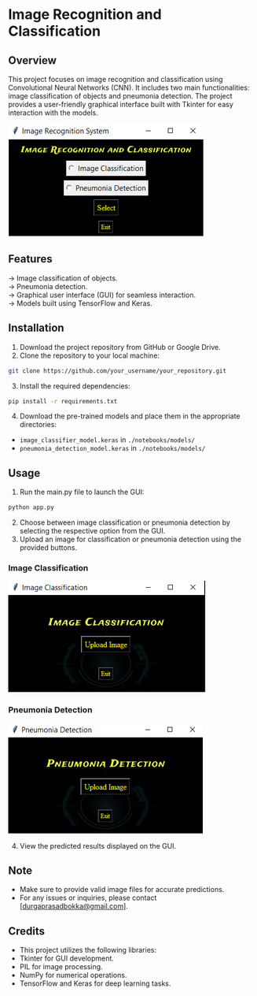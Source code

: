 # Image Recognition and Classification
## Overview
This project focuses on image recognition and classification using Convolutional Neural Networks (CNN). It includes two main functionalities: image classification of objects and pneumonia detection. The project provides a user-friendly graphical interface built with Tkinter for easy interaction with the models.

![GUI Snapshot](./snapshots/root_window.png)

## Features
-> Image classification of objects.<br>
-> Pneumonia detection.<br>
-> Graphical user interface (GUI) for seamless interaction.<br>
-> Models built using TensorFlow and Keras.

## Installation
1. Download the project repository from GitHub or Google Drive.
2. Clone the repository to your local machine:
```bash
git clone https://github.com/your_username/your_repository.git
```
3. Install the required dependencies:   
```bash
pip install -r requirements.txt
```
4. Download the pre-trained models and place them in the appropriate directories:
- `image_classifier_model.keras` in `./notebooks/models/`
- `pneumonia_detection_model.keras` in `./notebooks/models/`

## Usage
1. Run the main.py file to launch the GUI:
```bash
python app.py
```
2. Choose between image classification or pneumonia detection by selecting the respective option from the GUI.
3. Upload an image for classification or pneumonia detection using the provided buttons.
### Image Classification
![Input_1](/snapshots/input_window_1.png)
### Pneumonia Detection
![Input_2](/snapshots/input_window_2.png)

4. View the predicted results displayed on the GUI.

## Note
- Make sure to provide valid image files for accurate predictions.
- For any issues or inquiries, please contact [durgaprasadbokka@gmail.com].
## Credits
- This project utilizes the following libraries:
- Tkinter for GUI development.
- PIL for image processing.
- NumPy for numerical operations.
- TensorFlow and Keras for deep learning tasks.

